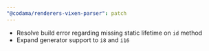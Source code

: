 ```yaml
---
"@codama/renderers-vixen-parser": patch
---
```


- Resolve build error regarding missing static lifetime on `id` method
- Expand generator support to `i8` and `i16`
